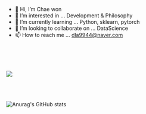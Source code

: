 - 👋 Hi, I’m Chae won
- 👀 I’m interested in ... Development & Philosophy
- 🌱 I’m currently learning ... Python, sklearn, pytorch
- 💞️ I’m looking to collaborate on ... DataScience
- 📫 How to reach me ... dla9944@naver.com
<br>
<br>
<br>
<br>
<img src="https://img.shields.io/badge/python-yellow?style=flat&logo=python&logoColor=3776AB"/>
<br>
<br>
<br>
<br>

![Anurag's GitHub stats](https://github-readme-stats.vercel.app/api?username=dla9944&show_icons=true&theme=dracula)


<!---
dla9944/dla9944 is a ✨ special ✨ repository because its `README.md` (this file) appears on your GitHub profile.
You can click the Preview link to take a look at your changes.
--->

